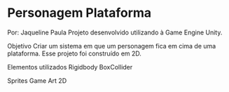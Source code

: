 # Personagem Plataforma
Por: Jaqueline Paula
Projeto desenvolvido utilizando à Game Engine Unity.

Objetivo
Criar um sistema em que um personagem fica em cima de uma plataforma. Esse projeto foi construído em 2D.

Elementos utilizados
Rigidbody
BoxCollider


Sprites
Game Art 2D
